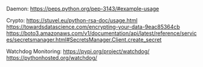 Daemon: 
https://peps.python.org/pep-3143/#example-usage

Crypto:
https://stuvel.eu/python-rsa-doc/usage.html
https://towardsdatascience.com/encrypting-your-data-9eac85364cb
https://boto3.amazonaws.com/v1/documentation/api/latest/reference/services/secretsmanager.html#SecretsManager.Client.create_secret

Watchdog Monitoring:
https://pypi.org/project/watchdog/
https://pythonhosted.org/watchdog/

